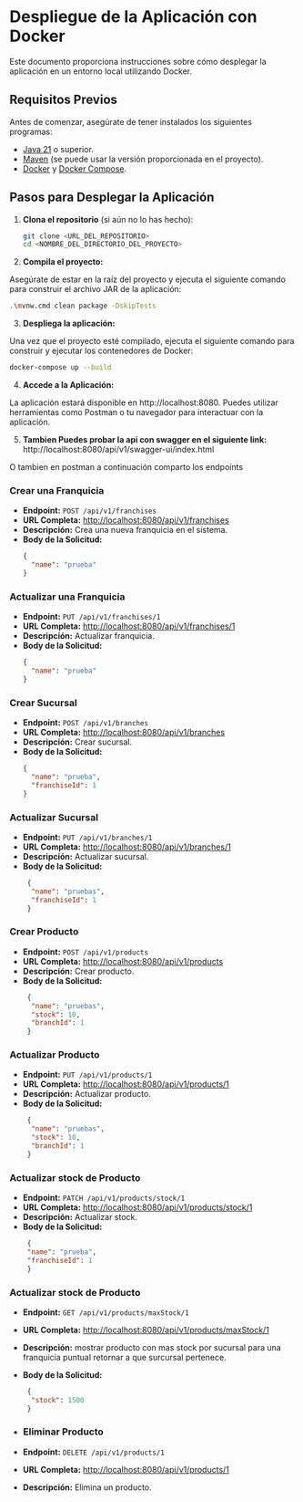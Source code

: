 # Despliegue de la Aplicación con Docker

Este documento proporciona instrucciones sobre cómo desplegar la aplicación en un entorno local utilizando Docker.

## Requisitos Previos

Antes de comenzar, asegúrate de tener instalados los siguientes programas:

- [Java 21](https://www.oracle.com/java/technologies/javase/jdk21-archive-downloads.html) o superior.
- [Maven](https://maven.apache.org/download.cgi) (se puede usar la versión proporcionada en el proyecto).
- [Docker](https://www.docker.com/products/docker-desktop) y [Docker Compose](https://docs.docker.com/compose/).

## Pasos para Desplegar la Aplicación

1. **Clona el repositorio** (si aún no lo has hecho):

   ```bash
   git clone <URL_DEL_REPOSITORIO>
   cd <NOMBRE_DEL_DIRECTORIO_DEL_PROYECTO>


2. **Compila el proyecto:**

Asegúrate de estar en la raíz del proyecto y ejecuta el siguiente comando para construir el archivo JAR de la aplicación:

```bash
.\mvnw.cmd clean package -DskipTests
```

3. **Despliega la aplicación:**

Una vez que el proyecto esté compilado, ejecuta el siguiente comando para construir y ejecutar los contenedores de Docker:

```bash
docker-compose up --build
```

4. **Accede a la Aplicación:**

La aplicación estará disponible en http://localhost:8080. Puedes utilizar herramientas como Postman o tu navegador para interactuar con la aplicación.

5. **Tambien Puedes probar la api con swagger en el siguiente link:** http://localhost:8080/api/v1/swagger-ui/index.html


O tambien en postman a continuación comparto los endpoints 

### Crear una Franquicia

- **Endpoint:** `POST /api/v1/franchises`
- **URL Completa:** [http://localhost:8080/api/v1/franchises](http://localhost:8080/api/v1/franchises)
- **Descripción:** Crea una nueva franquicia en el sistema.
- **Body de la Solicitud:**
  ```json
  {
    "name": "prueba"
  }
  ``` 
### Actualizar una Franquicia

- **Endpoint:** `PUT /api/v1/franchises/1`
- **URL Completa:** [http://localhost:8080/api/v1/franchises/1](http://localhost:8080/api/v1/franchises/1)
- **Descripción:** Actualizar franquicia.
- **Body de la Solicitud:**
  ```json
  {
    "name": "prueba"
  }
  ```  

### Crear Sucursal

- **Endpoint:** `POST /api/v1/branches`
- **URL Completa:** [http://localhost:8080/api/v1/branches](http://localhost:8080/api/v1/branches)
- **Descripción:** Crear sucursal.
- **Body de la Solicitud:**
  ```json
  {
    "name": "prueba",
    "franchiseId": 1
  }
  ```  
  
### Actualizar Sucursal

- **Endpoint:** `PUT /api/v1/branches/1`
- **URL Completa:** [http://localhost:8080/api/v1/branches/1](http://localhost:8080/api/v1/branches/1)
- **Descripción:** Actualizar sucursal.
- **Body de la Solicitud:**
  ```json
   {
    "name": "pruebas",
    "franchiseId": 1
   }
  ```   
  
### Crear Producto

- **Endpoint:** `POST /api/v1/products`
- **URL Completa:** [http://localhost:8080/api/v1/products](http://localhost:8080/api/v1/products)
- **Descripción:** Crear producto.
- **Body de la Solicitud:**
  ```json
   {
    "name": "pruebas",
    "stock": 10,
    "branchId": 1
   }
  ``` 
  
### Actualizar Producto

- **Endpoint:** `PUT /api/v1/products/1`
- **URL Completa:** [http://localhost:8080/api/v1/products/1](http://localhost:8080/api/v1/products/1)
- **Descripción:** Actualizar producto.
- **Body de la Solicitud:**
  ```json
   {
    "name": "pruebas",
    "stock": 10,
    "branchId": 1
   }
  ```
  
### Actualizar stock de Producto

- **Endpoint:** `PATCH /api/v1/products/stock/1`
- **URL Completa:** [http://localhost:8080/api/v1/products/stock/1](http://localhost:8080/api/v1/products/stock/1)
- **Descripción:** Actualizar stock.
- **Body de la Solicitud:**
  ```json
   {
   "name": "prueba",
   "franchiseId": 1
   }
  ```  


### Actualizar stock de Producto

- **Endpoint:** `GET /api/v1/products/maxStock/1`
- **URL Completa:** [http://localhost:8080/api/v1/products/maxStock/1](http://localhost:8080/api/v1/products/maxStock/1)
- **Descripción:** mostrar producto con mas stock por sucursal para una franquicia puntual retornar a que surcursal pertenece.
- **Body de la Solicitud:**
  ```json
   {
    "stock": 1500  
   }
  ``` 
  
- ### Eliminar Producto

- **Endpoint:** `DELETE /api/v1/products/1`
- **URL Completa:** [http://localhost:8080/api/v1/products/1](http://localhost:8080/api/v1/products/1)
- **Descripción:** Elimina un producto.

 
  


